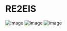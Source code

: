 # RE2EIS
![image](https://user-images.githubusercontent.com/9654663/123732333-52dbda00-d8cc-11eb-89e8-c31282759261.png)
![image](https://user-images.githubusercontent.com/9654663/123733945-00e88380-d8cf-11eb-8278-91ef076cd814.png)
![image](https://user-images.githubusercontent.com/9654663/123733967-08a82800-d8cf-11eb-89d2-46ffcd12a596.png)


